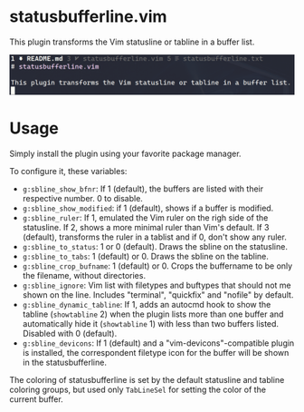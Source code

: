 # statusbufferline.vim

This plugin transforms the Vim statusline or tabline in a buffer list.

![statusbufferline](screenshot.png)

# Usage

Simply install the plugin using your favorite package manager.

To configure it, these variables:

- `g:sbline_show_bfnr`: If 1 (default), the buffers are listed with their
  respective number. 0 to disable.  
- `g:sbline_show_modified`: if 1 (default), shows if a buffer is modified.  
- `g:sbline_ruler`: If 1, emulated the Vim ruler on the righ side of the
  statusline. If 2, shows a more minimal ruler than Vim's default. If
  3 (default), transforms the ruler in a tablist and if 0, don't show any ruler.  
- `g:sbline_to_status`: 1 or 0 (default). Draws the sbline on the statusline.  
- `g:sbline_to_tabs`: 1 (default) or 0. Draws the sbline on the tabline.  
- `g:sbline_crop_bufname`: 1 (default) or 0. Crops the buffername to be only the
  filename, without directories.  
- `g:sbline_ignore`: Vim list with filetypes and buftypes that should not me
  shown on the line. Includes "terminal", "quickfix" and "nofile" by default.  
- `g:sbline_dynamic_tabline`: If 1, adds an autocmd hook to show the tabline
  (`showtabline` 2) when the plugin lists more than one buffer and automatically
  hide it (`showtabline` 1) with less than two buffers listed. Disabled with
  0 (default).  
- `g:sbline_devicons`: If 1 (default) and a "vim-devicons"-compatible plugin is
  installed, the correspondent filetype icon for the buffer will be shown in the
  statusbufferline.  

The coloring of statusbufferline is set by the default statusline and tabline
coloring groups, but used only `TabLineSel` for setting the color of the
current buffer.
